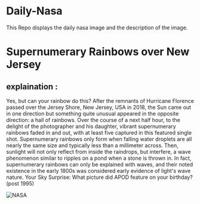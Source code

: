 # Daily-Nasa

This Repo displays the daily nasa image and the description of the image.

<!--NASA-->
# Supernumerary Rainbows over New Jersey
## explaination :

Yes, but can your rainbow do this?  After the remnants of Hurricane Florence passed over the Jersey Shore, New Jersey, USA in 2018, the Sun came out in one direction but something quite unusual appeared in the opposite direction: a hall of rainbows.  Over the course of a next half hour, to the delight of the photographer and his daughter, vibrant supernumerary rainbows faded in and out, with at least five captured in this featured single shot.  Supernumerary rainbows only form when falling water droplets are all nearly the same size and typically less than a millimeter across.  Then, sunlight will not only reflect from inside the raindrops, but interfere, a wave phenomenon similar to ripples on a pond when a stone is thrown in. In fact, supernumerary rainbows can only be explained with waves, and their noted existence in the early 1800s was considered early evidence of light's wave nature.   Your Sky Surprise: What picture did APOD feature on your birthday? (post 1995)

![NASA](https://apod.nasa.gov/apod/image/2211/SupernumeraryRainbows_Entwistle_960.jpg)
<!--/NASA-->